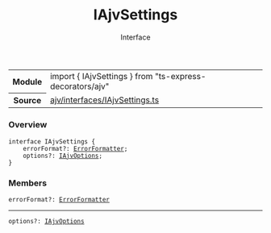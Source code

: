 <header class="symbol-info-header">    <h1 id="iajvsettings">IAjvSettings</h1>    <label class="symbol-info-type-label interface">Interface</label>      </header>
<section class="symbol-info">      <table class="is-full-width">        <tbody>        <tr>          <th>Module</th>          <td>            <div class="lang-typescript">                <span class="token keyword">import</span> { IAjvSettings }                 <span class="token keyword">from</span>                 <span class="token string">"ts-express-decorators/ajv"</span>                            </div>          </td>        </tr>        <tr>          <th>Source</th>          <td>            <a href="https://github.com/Romakita/ts-express-decorators/blob/v3.4.0/src/ajv/interfaces/IAjvSettings.ts#L0-L0">                ajv/interfaces/IAjvSettings.ts            </a>        </td>        </tr>                </tbody>      </table>    </section>

### Overview

<pre><code class="typescript-lang"><span class="token keyword">interface</span> IAjvSettings <span class="token punctuation">{</span>
    errorFormat?<span class="token punctuation">:</span> <a href="#api/ajv/errorformatter"><span class="token">ErrorFormatter</span></a><span class="token punctuation">;</span>
    options?<span class="token punctuation">:</span> <a href="#api/ajv/iajvoptions"><span class="token">IAjvOptions</span></a><span class="token punctuation">;</span>
<span class="token punctuation">}</span></code></pre>

### Members

<div class="method-overview"><pre><code class="typescript-lang">errorFormat?<span class="token punctuation">:</span> <a href="#api/ajv/errorformatter"><span class="token">ErrorFormatter</span></a></code></pre></div>
<hr />
<div class="method-overview"><pre><code class="typescript-lang">options?<span class="token punctuation">:</span> <a href="#api/ajv/iajvoptions"><span class="token">IAjvOptions</span></a></code></pre></div>
